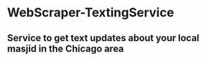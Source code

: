 # WebScraper-TextingService

## Service to get text updates about your local masjid in the Chicago area
